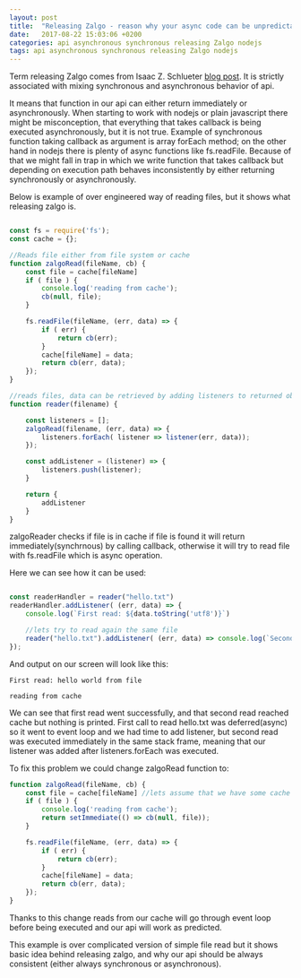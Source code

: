 ```yaml
---
layout: post
title:  "Releasing Zalgo - reason why your async code can be unpredictable in nodejs"
date:   2017-08-22 15:03:06 +0200
categories: api asynchronous synchronous releasing Zalgo nodejs
tags: api asynchronous synchronous releasing Zalgo nodejs
---
```


Term releasing Zalgo comes from Isaac Z. Schlueter [blog post](http://blog.izs.me/post/59142742143/designing-apis-for-asynchrony). It is strictly associated with mixing synchronous and asynchronous behavior of api.

It means that function in our api can either return immediately or asynchronously. When starting to work with nodejs or plain javascript there might be misconception, that everything that takes callback is being executed asynchronously, but it is not true. Example of synchronous function taking callback as argument is array forEach method; on the other hand in nodejs there is plenty of async functions like fs.readFile. Because of that we might fall in trap in which we write function that takes callback but depending on execution path behaves inconsistently by either returning synchronously or asynchronously.

Below is example of over engineered way of reading files, but it shows what releasing zalgo is.

```javascript

const fs = require('fs');
const cache = {};

//Reads file either from file system or cache
function zalgoRead(fileName, cb) {
    const file = cache[fileName]
    if ( file ) {
        console.log('reading from cache');
        cb(null, file);
    }

    fs.readFile(fileName, (err, data) => {
        if ( err) {
            return cb(err);
        }
        cache[fileName] = data;
        return cb(err, data);
    });
}

//reads files, data can be retrieved by adding listeners to returned object, eg. reader('test.txt').addListener(listenerFunc)
function reader(filename) {

    const listeners = [];
    zalgoRead(filename, (err, data) => {
        listeners.forEach( listener => listener(err, data));
    });

    const addListener = (listener) => {
        listeners.push(listener);
    }

    return {
        addListener
    }
}
```

zalgoReader checks if file is in cache if file is found it will return immediately(synchrnous) by calling callback, otherwise it will
try to read file with fs.readFile which is async operation.

Here we can see how it can be used:
```javascript

const readerHandler = reader("hello.txt")
readerHandler.addListener( (err, data) => {
    console.log(`First read: ${data.toString('utf8')}`)

    //lets try to read again the same file
    reader("hello.txt").addListener( (err, data) => console.log(`Second read: ${data.toString('utf8')}`));
});
```

And output on our screen will look like this:
```
First read: hello world from file

reading from cache
```

We can see that first read went successfully, and that second read reached cache but nothing is printed.
First call to read hello.txt was deferred(async) so it went to event loop and we had time to add listener,
but second read was executed immediately in the same stack frame, meaning that our listener was added after listeners.forEach was executed.

To fix this problem we could change zalgoRead function to:
```javascript
function zalgoRead(fileName, cb) {
    const file = cache[fileName] //lets assume that we have some cache
    if ( file ) {
        console.log('reading from cache');
        return setImmediate(() => cb(null, file));
    }

    fs.readFile(fileName, (err, data) => {
        if ( err) {
            return cb(err);
        }
        cache[fileName] = data;
        return cb(err, data);
    });
}
```

Thanks to this change reads from our cache will go through event loop before being executed and our api will work as predicted.

This example is over complicated version of simple file read but it shows basic idea behind releasing zalgo, and why our api should be always consistent (either always synchronous or asynchronous).